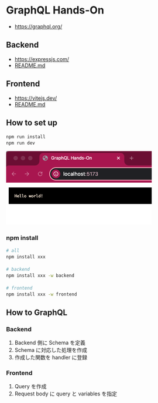 # GraphQL Hands-On

- https://graphql.org/

## Backend

- https://expressjs.com/
- [README.md](backend/README.md)

## Frontend

- https://vitejs.dev/
- [README.md](frontend/README.md)

## How to set up

```bash
npm run install
npm run dev
```

![screenshot](screenshot.png)

### npm install

```bash
# all
npm install xxx

# backend
npm install xxx -w backend

# frontend
npm install xxx -w frontend
```

## How to GraphQL

### Backend
1. Backend 側に Schema を定義
2. Schema に対応した処理を作成
3. 作成した関数を handler に登録

### Frontend
1. Query を作成
2. Request body に query と variables を指定
